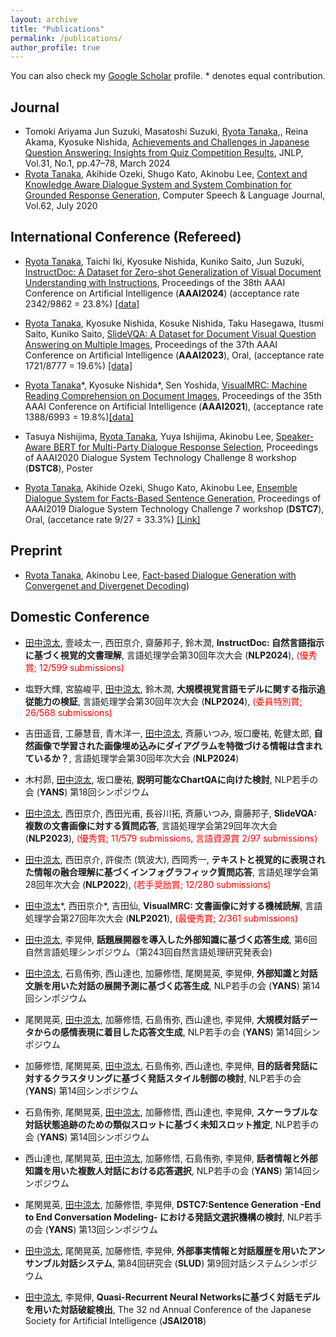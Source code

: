 ```yaml
---
layout: archive
title: "Publications"
permalink: /publications/
author_profile: true
---
```

You can also check my [Google Scholar](https://scholar.google.com/citations?user=WPMcd_sAAAAJ&hl=en) profile. * denotes equal contribution.

## Journal
- Tomoki Ariyama Jun Suzuki, Masatoshi Suzuki, <u>Ryota Tanaka</u>,, Reina Akama, Kyosuke Nishida, [Achievements and Challenges in Japanese Question Answering: Insights from Quiz Competition Results](https://www.jstage.jst.go.jp/article/jnlp/31/1/31_47/_pdf/-char/ja), JNLP, Vol.31, No.1, pp.47–78, March 2024
- <u>Ryota Tanaka</u>, Akihide Ozeki, Shugo Kato, Akinobu Lee, [Context and Knowledge Aware Dialogue System and System Combination for Grounded Response Generation](http://www.sciencedirect.com/science/article/pii/S0885230820300036), Computer Speech & Language Journal, Vol.62, July 2020


## International Conference (Refereed)  
- <u>Ryota Tanaka</u>, Taichi Iki, Kyosuke Nishida, Kuniko Saito, Jun Suzuki, [InstructDoc: A Dataset for Zero-shot Generalization of Visual Document
Understanding with Instructions](https://arxiv.org/abs/2401.13313), Proceedings of the 38th AAAI Conference on Artificial Intelligence (<b>AAAI2024</b>) (acceptance rate 2342/9862 = 23.8%) [[data]](https://github.com/nttmdlab-nlp/InstructDoc)

- <u>Ryota Tanaka</u>, Kyosuke Nishida, Kosuke Nishida, Taku Hasegawa, Itusmi Saito, Kuniko Saito, [SlideVQA: A Dataset for Document Visual Question Answering on Multiple Images](https://arxiv.org/abs/2301.04883), Proceedings of the 37th AAAI Conference on Artificial Intelligence (<b>AAAI2023</b>), Oral, (acceptance rate 1721/8777 = 19.6%) [[data]](https://github.com/nttmdlab-nlp/SlideVQA)

- <u>Ryota Tanaka</u>\*, Kyosuke Nishida\*, Sen Yoshida, [VisualMRC: Machine Reading Comprehension on Document Images](https://arxiv.org/abs/2101.11272), Proceedings of the 35th AAAI Conference on Artificial Intelligence (<b>AAAI2021</b>), (acceptance rate 1388/6993 = 19.8%)[[data]](https://github.com/nttmdlab-nlp/VisualMRC)

- Tasuya Nishijima, <u>Ryota Tanaka</u>, Yuya Ishijima, Akinobu Lee, [Speaker-Aware BERT for Multi-Party Dialogue Response Selection](https://sites.google.com/dstc.community/dstc8/aaai-20-workshop),
Proceedings of AAAI2020 Dialogue System Technology Challenge 8 workshop (<b>DSTC8</b>), Poster

- <u>Ryota Tanaka</u>, Akihide Ozeki, Shugo Kato, Akinobu Lee, [Ensemble Dialogue System for Facts-Based Sentence Generation](https://arxiv.org/pdf/1902.01529.pdf), Proceedings of AAAI2019 Dialogue System Technology Challenge 7 workshop (<b>DSTC7</b>), Oral, (accetance rate 9/27 = 33.3%) 
[[Link]](http://workshop.colips.org/dstc7/workshop.html)

## Preprint
- <u>Ryota Tanaka</u>, Akinobu Lee, [Fact-based Dialogue Generation with Convergenet and Divergenet Decoding](https://arxiv.org/abs/2005.03174))

## Domestic Conference
- <u>田中涼太</u>, 壹岐太一, 西田京介, 齋藤邦子, 鈴木潤, <b>InstructDoc: 自然言語指示に基づく視覚的文書理解</b>, 
言語処理学会第30回年次大会 (<b>NLP2024</b>), <span style="color: red; ">(優秀賞; 12/599 submissions)</span>

- 塩野大輝, 宮脇峻平, <u>田中涼太</u>, 鈴木潤, <b>大規模視覚言語モデルに関する指示追従能力の検証</b>, 
言語処理学会第30回年次大会 (<b>NLP2024</b>), <span style="color: red; ">(委員特別賞; 26/568 submissions)</span>

- 吉田遥音, 工藤慧音, 青木洋一, <u>田中涼太</u>, 斉藤いつみ, 坂口慶祐, 乾健太郎, <b>自然画像で学習された画像埋め込みにダイアグラムを特徴づける情報は含まれているか？</b>, 
言語処理学会第30回年次大会 (<b>NLP2024</b>)

- 木村昴, <u>田中涼太</u>, 坂口慶祐, <b>説明可能なChartQAに向けた検討</b>,
NLP若手の会 (<b>YANS</b>) 第18回シンポジウム

- <u>田中涼太</u>, 西田京介, 西田光甫, 長谷川拓, 斉藤いつみ, 齋藤邦子, <b>SlideVQA: 複数の文書画像に対する質問応答</b>, 
言語処理学会第29回年次大会 (<b>NLP2023</b>), <span style="color: red; ">(優秀賞; 11/579 submissions, 言語資源賞 2/97 submissions)</span>

- <u>田中涼太</u>, 西田京介, 許俊杰 (筑波大), 西岡秀一, <b>テキストと視覚的に表現された情報の融合理解に基づくインフォグラフィック質問応答</b>,
言語処理学会第28回年次大会 (<b>NLP2022</b>), <span style="color: red; ">(若手奨励賞; 12/280 submissions)</span>

- <u>田中涼太</u>\*, 西田京介\*, 吉田仙, <b>VisualMRC: 文書画像に対する機械読解</b>,
言語処理学会第27回年次大会 (<b>NLP2021</b>), <span style="color: red; ">(最優秀賞; 2/361 submissions)</span>

- <u>田中涼太</u>, 李晃伸, <b>話題展開器を導入した外部知識に基づく応答生成</b>,
第6回自然言語処理シンポジウム（第243回自然言語処理研究発表会)

- <u>田中涼太</u>, 石島侑弥, 西山達也, 加藤修悟, 尾関晃英, 李晃伸, <b>外部知識と対話文脈を用いた対話の展開予測に基づく応答生成</b>,
NLP若手の会 (<b>YANS</b>) 第14回シンポジウム

- 尾関晃英, <u>田中涼太</u>, 加藤修悟, 石島侑弥, 西山達也, 李晃伸, <b>大規模対話データからの感情表現に着目した応答文生成</b>,
NLP若手の会 (<b>YANS</b>) 第14回シンポジウム

- 加藤修悟, 尾関晃英, <u>田中涼太</u>, 石島侑弥, 西山達也, 李晃伸, <b>目的話者発話に対するクラスタリングに基づく発話スタイル制御の検討</b>,
NLP若手の会 (<b>YANS</b>) 第14回シンポジウム

- 石島侑弥, 尾関晃英, <u>田中涼太</u>, 加藤修悟, 西山達也, 李晃伸, <b>スケーラブルな対話状態追跡のための類似スロットに基づく未知スロット推定</b>,
NLP若手の会 (<b>YANS</b>) 第14回シンポジウム

- 西山達也, 尾関晃英, <u>田中涼太</u>, 加藤修悟, 石島侑弥, 李晃伸, <b>話者情報と外部知識を用いた複数人対話における応答選択</b>,
NLP若手の会 (<b>YANS</b>) 第14回シンポジウム

- 尾関晃英, <u>田中涼太</u>, 加藤修悟, 李晃伸, <b>DSTC7:Sentence Generation -End to End Conversation Modeling- における発話文選択機構の検討</b>,
NLP若手の会 (<b>YANS</b>) 第13回シンポジウム

- <u>田中涼太</u>, 尾関晃英, 加藤修悟, 李晃伸, <b>外部事実情報と対話履歴を用いたアンサンブル対話システム</b>,
第84回研究会 (<b>SLUD</b>) 第9回対話システムシンポジウム

- <u>田中涼太</u>, 李晃伸, <b>Quasi-Recurrent Neural Networksに基づく対話モデルを用いた対話破綻検出</b>,
The 32 nd Annual Conference of the Japanese Society for Artificial Intelligence (<b>JSAI2018</b>)

